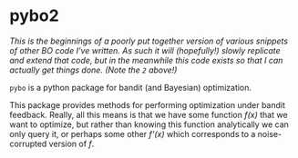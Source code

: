 pybo2
======

*This is the beginnings of a poorly put together version of various snippets of
other BO code I've written. As such it will (hopefully!) slowly replicate and
extend that code, but in the meanwhile this code exists so that I can actually
get things done. (Note the `2` above!)*

`pybo` is a python package for bandit (and Bayesian) optimization.

This package provides methods for performing optimization under bandit feedback.
Really, all this means is that we have some function _f(x)_ that we want to
optimize, but rather than knowing this function analytically we can only query
it, or perhaps some other _f'(x)_ which corresponds to a noise-corrupted version
of _f_.

